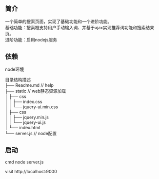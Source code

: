 ## 简介  
一个简单的搜索页面，实现了基础功能和一个进阶功能。    
基础功能：搜索框支持用户手动输入词、并基于ajax实现推荐词功能和搜索结果页。  
进阶功能：启用nodejs服务  
## 依赖

node环境

目录结构描述    
├── Readme.md                   // help  
├── static                      // web静态资源加载  
│   ├── css  
│   │   ├── index.css           
│   │   └── jquery-ui.min.css            
│   ├── css  
│   │   ├── jquery.min.js         
│   │   └── jquery-ui.js            
│   └── index.html  
└── server.js                  // node配置  

## 启动  
cmd node server.js

visit http://localhost:9000
